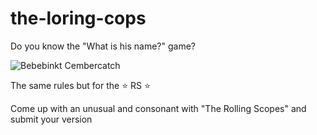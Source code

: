 # the-loring-cops

Do you know the "What is his name?" game?

![Bebebinkt Cembercatch](https://images.indianexpress.com/2015/09/benedict-cumberbatch-759.jpg)


The same rules but for the :star: RS :star:

Come up with an unusual and consonant with "The Rolling Scopes" and submit your version
